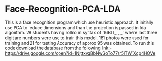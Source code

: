 # Face-Recognition-PCA-LDA

This is a face recognition program which use heuristic approach. It initially use PCA to reduce dimensions and than the projection is passed in lda algorithm.
28 students having rollno in syntax of '16BIT_ _ _' where last three digit are numbers were use to train this model. 181 photos were used for training and 21 for testing
Accuracy of approx 95 was obtained. To run this code download the database from the following link:- https://drive.google.com/open?id=1NjttxvgBbNwGoTo77sr5lTW1Xcp4HOVe
